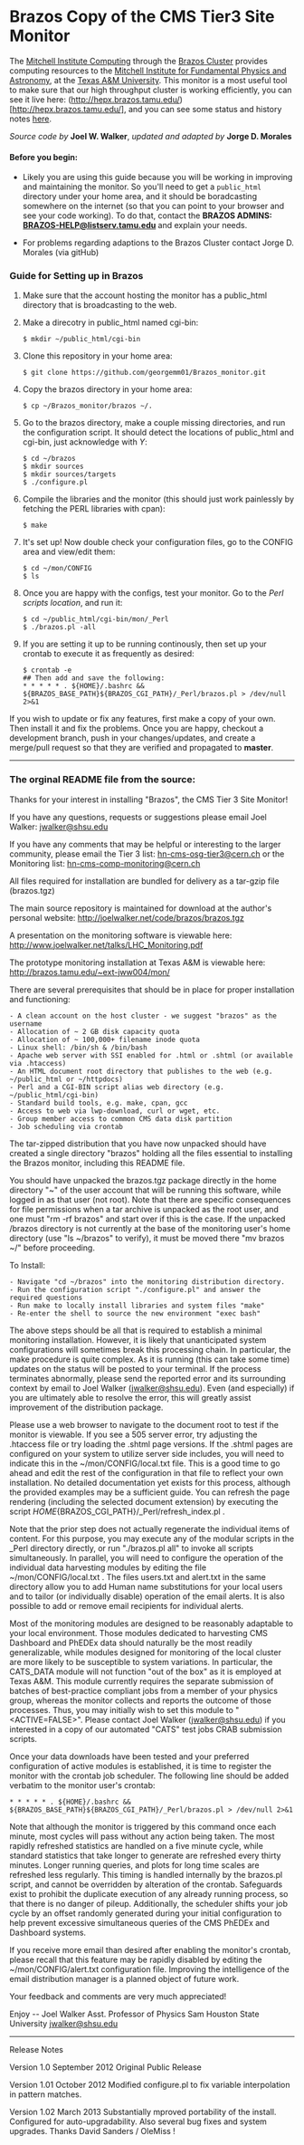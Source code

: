 
Brazos Copy of the CMS Tier3 Site Monitor 
===

The [Mitchell Institute Computing](http://mitchcomp.physics.tamu.edu/) through the [Brazos Cluster](http://brazos.tamu.edu/) provides computing resources to the [Mitchell Institute for Fundamental Physics and Astronomy](http://mitchell.tamu.edu/), at the [Texas A&M University](http://www.tamu.edu/).  This monitor is a most useful tool to make sure that our high throughput cluster is working efficiently, you can see it live here: (http://hepx.brazos.tamu.edu/)[http://hepx.brazos.tamu.edu/], and you can see some status and history notes [here](http://mitchcomp.physics.tamu.edu/status_perf/status_perf.php). 

*Source code by* **Joel W. Walker**, *updated and adapted by* **Jorge D. Morales**

#### Before you begin:
- Likely you are using this guide because you will be working in improving and maintaining the monitor. So you'll need to get a ```public_html``` directory under your home area, and it should be boradcasting somewhere on the internet (so that you can point to your browser and see your code working). To do that, contact the **BRAZOS ADMINS: BRAZOS-HELP@listserv.tamu.edu** and explain your needs.  

- For problems regarding adaptions to the Brazos Cluster contact Jorge D. Morales (via gitHub)

### Guide for Setting up in Brazos

1. Make sure that the account hosting the monitor has a public_html directory that is broadcasting to the web.

2. Make a direcotry in public_html named cgi-bin:   
	```
	$ mkdir ~/public_html/cgi-bin
	```

3. Clone this repository in your home area:   
	```
	$ git clone https://github.com/georgemm01/Brazos_monitor.git
	```

4. Copy the brazos directory in your home area:  
	```
	$ cp ~/Brazos_monitor/brazos ~/.
	```

5. Go to the brazos directory, make a couple missing directories, and run the configuration script. It should detect the locations of public_html and cgi-bin, just acknowledge with *Y*:  
	```
	$ cd ~/brazos
	$ mkdir sources
	$ mkdir sources/targets
	$ ./configure.pl
	```

6. Compile the libraries and the monitor (this should just work painlessly by fetching the PERL libraries with cpan):
	```
	$ make
	```

7. It's set up! Now double check your configuration files, go to the CONFIG area and view/edit them:
	``` 
	$ cd ~/mon/CONFIG
	$ ls 
	```

8. Once you are happy with the configs, test your monitor. Go to the _Perl scripts location_, and run it:  
	```
	$ cd ~/public_html/cgi-bin/mon/_Perl
	$ ./brazos.pl -all 
	```

9. If you are setting it up to be running continously, then set up your crontab to execute it as frequently as desired: 
	``` 
	$ crontab -e
	## Then add and save the following: 
	* * * * * . ${HOME}/.bashrc && ${BRAZOS_BASE_PATH}${BRAZOS_CGI_PATH}/_Perl/brazos.pl > /dev/null 2>&1
	```

If you wish to update or fix any features, first make a copy of your own. Then install it and fix the problems. Once you are happy, checkout a development branch, push in your changes/updates, and create a merge/pull request so that they are verified and propagated to **master**. 


___

### The orginal README file from the source: 

Thanks for your interest in installing "Brazos", the CMS Tier 3 Site Monitor!

If you have any questions, requests or suggestions please email Joel Walker: jwalker@shsu.edu

If you have any comments that may be helpful or interesting to the larger community, please email
the Tier 3 list: hn-cms-osg-tier3@cern.ch or the Monitoring list: hn-cms-comp-monitoring@cern.ch

All files required for installation are bundled for delivery as a tar-gzip file (brazos.tgz)

The main source repository is maintained for download at the author's personal website:
	http://joelwalker.net/code/brazos/brazos.tgz

A presentation on the monitoring software is viewable here:
	http://www.joelwalker.net/talks/LHC_Monitoring.pdf

The prototype monitoring installation at Texas A&M is viewable here:
	http://brazos.tamu.edu/~ext-jww004/mon/

There are several prerequisites that should be in place for proper installation and functioning:

	- A clean account on the host cluster - we suggest "brazos" as the username
	- Allocation of ~ 2 GB disk capacity quota
	- Allocation of ~ 100,000+ filename inode quota
	- Linux shell: /bin/sh & /bin/bash
	- Apache web server with SSI enabled for .html or .shtml (or available via .htaccess)
	- An HTML document root directory that publishes to the web (e.g. ~/public_html or ~/httpdocs)
	- Perl and a CGI-BIN script alias web directory (e.g. ~/public_html/cgi-bin)
	- Standard build tools, e.g. make, cpan, gcc
	- Access to web via lwp-download, curl or wget, etc.
	- Group member access to common CMS data disk partition
	- Job scheduling via crontab


The tar-zipped distribution that you have now unpacked should have created a single directory "brazos"
holding all the files essential to installing the Brazos monitor, including this README file.

You should have unpacked the brazos.tgz package directly in the home directory "~" of the user
account that will be running this software, while logged in as that user (not root).  Note that there
are specific consequences for file permissions when a tar archive is unpacked as the root user,
and one must "rm -rf brazos" and start over if this is the case.  If the unpacked /brazos directory is
not currently at the base of the monitoring user's home directory (use "ls ~/brazos" to verify),
it must be moved there "mv brazos ~/" before proceeding.

To Install:

	- Navigate "cd ~/brazos" into the monitoring distribution directory.
	- Run the configuration script "./configure.pl" and answer the required questions
	- Run make to locally install libraries and system files "make"
	- Re-enter the shell to source the new environment "exec bash"


The above steps should be all that is required to establish a minimal monitoring installation.
However, it is likely that unanticipated system configurations will sometimes break this
processing chain.  In particular, the make procedure is quite complex.  As it is running
(this can take some time) updates on the status will be posted to your terminal.  If the
process terminates abnormally, please send the reported error and its surrounding context
by email to Joel Walker (jwalker@shsu.edu).  Even (and especially) if you are ultimately able
to resolve the error, this will greatly assist improvement of the distribution package.

Please use a web browser to navigate to the document root to test if the monitor is viewable.
If you see a 505 server error, try adjusting the .htaccess file or try loading the .shtml
page versions.  If the .shtml pages are configured on your system to utilize server side
includes, you will need to indicate this in the ~/mon/CONFIG/local.txt file.  This is a good
time to go ahead and edit the rest of the configuration in that file to reflect your own
installation.  No detailed documentation yet exists for this process, although the provided
examples may be a sufficient guide.  You can refresh the page rendering (including the selected
document extension) by executing the script ${HOME}${BRAZOS_CGI_PATH}/_Perl/refresh_index.pl .

Note that the prior step does not actually regenerate the individual items of content.  For this
purpose, you may execute any of the modular scripts in the _Perl directory directly, or run
"./brazos.pl all" to invoke all scripts simultaneously.  In parallel, you will need to configure
the operation of the individual data harvesting modules by editing the file ~/mon/CONFIG/local.txt .
The files users.txt and alert.txt in the same directory allow you to add Human name substitutions
for your local users and to tailor (or individually disable) operation of the email alerts.  It is
also possible to add or remove email recipients for individual alerts.

Most of the monitoring modules are designed to be reasonably adaptable to your local environment.
Those modules dedicated to harvesting CMS Dashboard and PhEDEx data should naturally be the
most readily generalizable, while modules designed for monitoring of the local cluster are
more likely to be susceptible to system variations.  In particular, the CATS_DATA module
will not function "out of the box" as it is employed at Texas A&M.  This module currently
requires the separate submission of batches of best-practice compliant jobs from a member of
your physics group, whereas the monitor collects and reports the outcome of those processes.
Thus, you may initially wish to set this module to "<ACTIVE=FALSE>".  Please contact
Joel Walker (jwalker@shsu.edu) if you interested in a copy of our automated "CATS" test jobs
CRAB submission scripts.

Once your data downloads have been tested and your preferred configuration of active modules
is established, it is time to register the monitor with the crontab job scheduler.
The following line should be added verbatim to the monitor user's crontab:
```
* * * * * . ${HOME}/.bashrc && ${BRAZOS_BASE_PATH}${BRAZOS_CGI_PATH}/_Perl/brazos.pl > /dev/null 2>&1
```

Note that although the monitor is triggered by this command once each minute, most cycles will
pass without any action being taken.  The most rapidly refreshed statistics are handled on a five
minute cycle, while standard statistics that take longer to generate are refreshed every thirty
minutes.  Longer running queries, and plots for long time scales are refreshed less regularly.
This timing is handled internally by the brazos.pl script, and cannot be overridden by alteration
of the crontab.  Safeguards exist to prohibit the duplicate execution of any already running
process, so that there is no danger of pileup.  Additionally, the scheduler shifts your job cycle
by an offset randomly generated during your initial configuration to help prevent excessive
simultaneous queries of the CMS PhEDEx and Dashboard systems.

If you receive more email than desired after enabling the monitor's crontab, please recall that
this feature may be rapidly disabled by editing the ~/mon/CONFIG/alert.txt configuration file.
Improving the intelligence of the email distribution manager is a planned object of future work.

Your feedback and comments are very much appreciated!

Enjoy -- Joel Walker
Asst. Professor of Physics
Sam Houston State University
jwalker@shsu.edu

****************************

Release Notes

Version 1.0
September 2012
Original Public Release

Version 1.01
October 2012
Modified configure.pl to fix variable interpolation in pattern matches.

Version 1.02
March 2013
Substantially mproved portability of the install.
Configured for auto-upgradability.
Also several bug fixes and system upgrades.
Thanks David Sanders / OleMiss !

